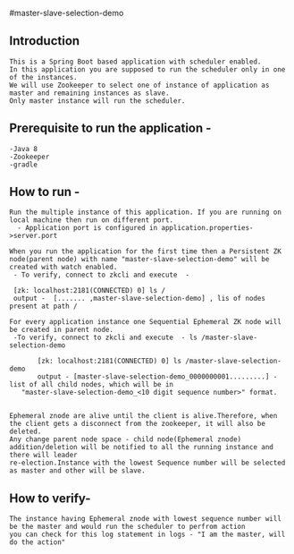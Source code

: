 #master-slave-selection-demo

## Introduction
    This is a Spring Boot based application with scheduler enabled.
    In this application you are supposed to run the scheduler only in one of the instances.
    We will use Zookeeper to select one of instance of application as master and remaining instances as slave.
    Only master instance will run the scheduler.

## Prerequisite to run the application -
    -Java 8
    -Zookeeper
    -gradle

## How to run -
    Run the multiple instance of this application. If you are running on local machine then run on different port.
      - Application port is configured in application.properties->server.port

    When you run the application for the first time then a Persistent ZK node(parent node) with name "master-slave-selection-demo" will be created with watch enabled.
     - To verify, connect to zkcli and execute  - 
     
     [zk: localhost:2181(CONNECTED) 0] ls / 
     output -  [....... ,master-slave-selection-demo] , lis of nodes present at path /

    For every application instance one Sequential Ephemeral ZK node will be created in parent node.
     -To verify, connect to zkcli and execute  - ls /master-slave-selection-demo
     
           [zk: localhost:2181(CONNECTED) 0] ls /master-slave-selection-demo
           output - [master-slave-selection-demo_0000000001.........] - list of all child nodes, which will be in
       "master-slave-selection-demo_<10 digit sequence number>" format.
       

    Ephemeral znode are alive until the client is alive.Therefore, when the client gets a disconnect from the zookeeper, it will also be deleted.
    Any change parent node space - child node(Ephemeral znode) addition/deletion will be notified to all the running instance and there will leader
    re-election.Instance with the lowest Sequence number will be selected as master and other will be slave.


## How to verify-
    The instance having Ephemeral znode with lowest sequence number will be the master and would run the scheduler to perfrom action
    you can check for this log statement in logs - "I am the master, will do the action"
